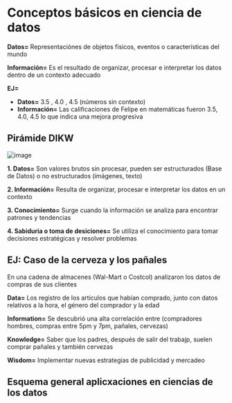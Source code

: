 # Conceptos básicos en ciencia de datos

**Datos=** Representaciónes de objetos físicos, eventos o características del mundo

**Información=** Es el resultado de organizar, procesar e interpretar los datos dentro de un contexto adecuado

**EJ=**
- **Datos=** 3.5 , 4.0 , 4.5 (números sin contexto)
- **Información=** Las calificaciones de Felipe en matemáticas fueron 3.5, 4.0, 4.5 lo que indica una mejora progresiva

## Pirámide DIKW

![image](https://github.com/user-attachments/assets/4945555d-2815-476a-ac1f-4925ee2eb4ad)

**1. Datos=** Son valores brutos sin procesar, pueden ser estructurados (Base de Datos) o no estructurados (imágenes, texto)

**2. Información=** Resulta de organizar, procesar e interpretar los datos en un contexto

**3. Conocimiento=** Surge cuando la información se analiza para encontrar patrones y tendencias

**4. Sabiduria o toma de desiciones=** Se utiliza el conocimiento para tomar decisiones estratégicas y resolver problemas

## EJ: Caso de la cerveza y los pañales

En una cadena de almacenes (Wal-Mart o Costcol) analizaron los datos de compras de sus clientes

**Data=** Los registro de los articulos que habían comprado, junto con datos relativos a la hora, el género del comprador y la edad

**Information=** Se descubrió una alta correlación entre (compradores hombres, compras entre 5pm y 7pm, pañales, cervezas)

**Knowledge=** Saber que los padres, después de salir del trabajp, suelen comprar pañales y también cervezas

**Wisdom=** Implementar nuevas estrategias de publicidad y mercadeo

## Esquema general aplicxaciones en ciencias de los datos




  
